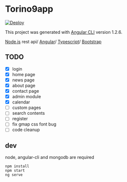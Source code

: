 # Torino9app

[![Deploy](https://www.herokucdn.com/deploy/button.svg)](https://heroku.com/deploy)

This project was generated with [Angular CLI](https://github.com/angular/angular-cli) version 1.2.6.


[Node.js](https://nodejs.org/en/) rest api/ [Angular](https://github.com/angular/angular)/ [Typescript](https://github.com/Microsoft/TypeScript)/ [Bootstrap](https://github.com/twbs/bootstrap)

## TODO

- [x] login
- [x] home page
- [x] news page
- [x] about page
- [x] contact page
- [x] admin module
- [x] calendar
- [ ] custom pages
- [ ] search contents
- [ ] register
- [ ] fix gmap css font bug
- [ ] code cleanup

## dev

node, angular-cli and mongodb are required


```
npm install
npm start
ng serve
```
